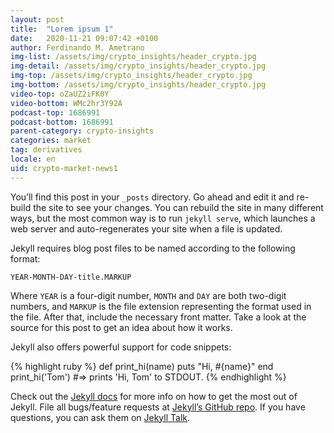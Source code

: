 ```yaml
---
layout: post
title:  "Lorem ipsum 1"
date:   2020-11-21 09:07:42 +0100
author: Ferdinando M. Ametrano
img-list: /assets/img/crypto_insights/header_crypto.jpg
img-detail: /assets/img/crypto_insights/header_crypto.jpg
img-top: /assets/img/crypto_insights/header_crypto.jpg
img-bottom: /assets/img/crypto_insights/header_crypto.jpg
video-top: oZaUZ2iFK0Y
video-bottom: WMc2hr3Y92A
podcast-top: 1686991
podcast-bottom: 1686991
parent-category: crypto-insights
categories: market
tag: derivatives
locale: en
uid: crypto-market-news1
---
```

You’ll find this post in your `_posts` directory. Go ahead and edit it and re-build the site to see your changes. You can rebuild the site in many different ways, but the most common way is to run `jekyll serve`, which launches a web server and auto-regenerates your site when a file is updated.

Jekyll requires blog post files to be named according to the following format:

`YEAR-MONTH-DAY-title.MARKUP`

Where `YEAR` is a four-digit number, `MONTH` and `DAY` are both two-digit numbers, and `MARKUP` is the file extension representing the format used in the file. After that, include the necessary front matter. Take a look at the source for this post to get an idea about how it works.

Jekyll also offers powerful support for code snippets:

{% highlight ruby %}
def print_hi(name)
  puts "Hi, #{name}"
end
print_hi('Tom')
#=> prints 'Hi, Tom' to STDOUT.
{% endhighlight %}

Check out the [Jekyll docs][jekyll-docs] for more info on how to get the most out of Jekyll. File all bugs/feature requests at [Jekyll’s GitHub repo][jekyll-gh]. If you have questions, you can ask them on [Jekyll Talk][jekyll-talk].

[jekyll-docs]: https://jekyllrb.com/docs/home
[jekyll-gh]:   https://github.com/jekyll/jekyll
[jekyll-talk]: https://talk.jekyllrb.com/

